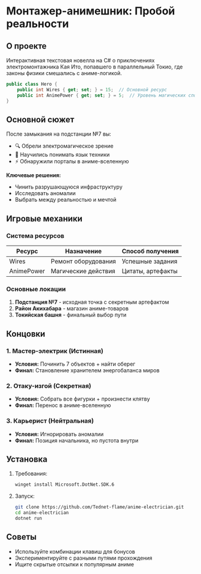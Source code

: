 # Монтажер-анимешник: Пробой реальности

## О проекте
Интерактивная текстовая новелла на C# о приключениях электромонтажника Кая Ито, попавшего в параллельный Токио, где законы физики смешались с аниме-логикой.

```csharp
public class Hero {
    public int Wires { get; set; } = 15;  // Основной ресурс
    public int AnimePower { get; set; } = 5;  // Уровень магических способностей
}
```

##  Основной сюжет
После замыкания на подстанции №7 вы:
- 🔍 Обрели электромагическое зрение
- 💬 Научились понимать язык техники
- ⚡ Обнаружили порталы в аниме-вселенную

**Ключевые решения:**
- Чинить разрушающуюся инфраструктуру
- Исследовать аномалии
- Выбрать между реальностью и мечтой

##  Игровые механики

###  Система ресурсов
| Ресурс | Назначение | Способ получения |
|--------|------------|------------------|
| Wires | Ремонт оборудования | Успешные задания |
| AnimePower | Магические действия | Цитаты, артефакты |

###  Основные локации
1. **Подстанция №7** - исходная точка с секретным артефактом
2. **Район Акихабара** - магазин аниме-товаров
3. **Токийская башня** - финальный выбор пути

## Концовки

### 1. Мастер-электрик (Истинная)
- **Условия:** Починить 7 объектов + найти оберег
- **Финал:** Становление хранителем энергобаланса миров

### 2. Отаку-изгой (Секретная)
- **Условия:** Собрать все фигурки + произнести клятву
- **Финал:** Перенос в аниме-вселенную

### 3. Карьерист (Нейтральная)
- **Условия:** Игнорировать аномалии
- **Финал:** Позиция начальника, но пустота внутри

##  Установка
1. Требования:
   ```bash
   winget install Microsoft.DotNet.SDK.6
   ```
2. Запуск:
   ```bash
   git clone https://github.com/Tednet-flame/anime-electrician.git
   cd anime-electrician
   dotnet run
   ```

##  Советы
- Используйте комбинации клавиш для бонусов
- Экспериментируйте с разными путями прохождения
- Ищите скрытые отсылки к популярным аниме

